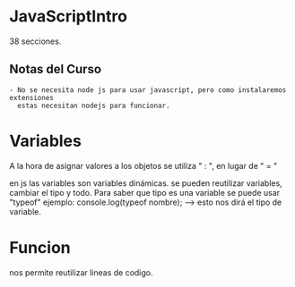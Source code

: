 # JavaScriptIntro

38 secciones.

## Notas del Curso

    - No se necesita node js para usar javascript, pero como instalaremos extensiones
      estas necesitan nodejs para funcionar.

# Variables
  A la hora de asignar valores a los objetos se utiliza " : ", en lugar de " = "

  en js las variables son variables dinámicas. 
  se pueden reutilizar variables, cambiar el tipo y todo. Para saber que tipo es una variable se 
  puede usar "typeof"
  ejemplo: 
  console.log(typeof nombre); --> esto nos dirá el tipo de variable. 

# Funcion
  nos permite reutilizar lineas de codigo.